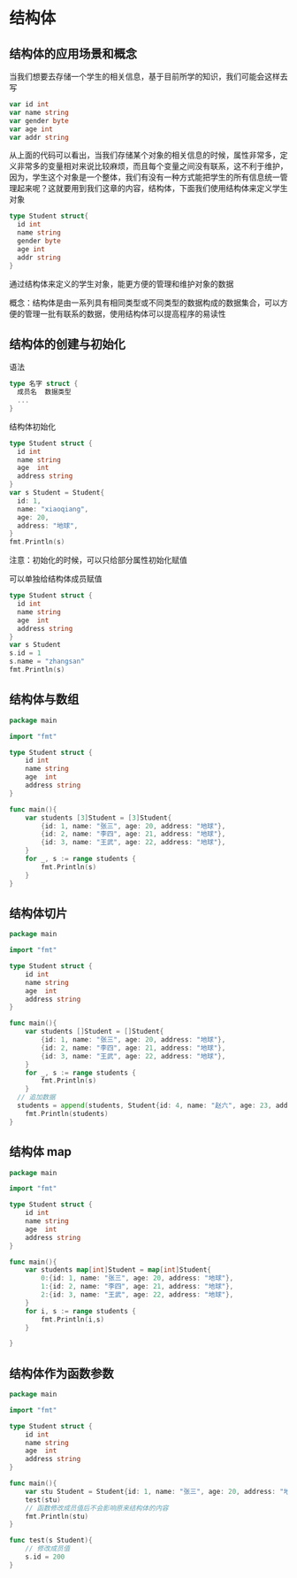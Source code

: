 # 结构体

## 结构体的应用场景和概念

当我们想要去存储一个学生的相关信息，基于目前所学的知识，我们可能会这样去写

```go
var id int
var name string
var gender byte
var age int
var addr string
```

从上面的代码可以看出，当我们存储某个对象的相关信息的时候，属性非常多，定义非常多的变量相对来说比较麻烦，而且每个变量之间没有联系，这不利于维护，因为，学生这个对象是一个整体，我们有没有一种方式能把学生的所有信息统一管理起来呢？这就要用到我们这章的内容，结构体，下面我们使用结构体来定义学生对象

```go
type Student struct{
  id int
  name string
  gender byte
  age int
  addr string
}
```

通过结构体来定义的学生对象，能更方便的管理和维护对象的数据

概念：结构体是由一系列具有相同类型或不同类型的数据构成的数据集合，可以方便的管理一批有联系的数据，使用结构体可以提高程序的易读性

## 结构体的创建与初始化

语法

```go
type 名字 struct {
  成员名  数据类型
  ...
}
```

结构体初始化

```go
type Student struct {
  id int
  name string
  age  int
  address string
}
var s Student = Student{
  id: 1,
  name: "xiaoqiang",
  age: 20,
  address: "地球",
}
fmt.Println(s)
```

注意：初始化的时候，可以只给部分属性初始化赋值

可以单独给结构体成员赋值

```go
type Student struct {
  id int
  name string
  age  int
  address string
}
var s Student
s.id = 1
s.name = "zhangsan"
fmt.Println(s)
```

## 结构体与数组

```go
package main

import "fmt"

type Student struct {
	id int
	name string
	age  int
	address string
}

func main(){
	var students [3]Student = [3]Student{
		{id: 1, name: "张三", age: 20, address: "地球"},
		{id: 2, name: "李四", age: 21, address: "地球"},
		{id: 3, name: "王武", age: 22, address: "地球"},
	}
	for _, s := range students {
		fmt.Println(s)
	}
}

```

## 结构体切片

```go
package main

import "fmt"

type Student struct {
	id int
	name string
	age  int
	address string
}

func main(){
	var students []Student = []Student{
		{id: 1, name: "张三", age: 20, address: "地球"},
		{id: 2, name: "李四", age: 21, address: "地球"},
		{id: 3, name: "王武", age: 22, address: "地球"},
	}
	for _, s := range students {
		fmt.Println(s)
	}
  // 追加数据
  students = append(students, Student{id: 4, name: "赵六", age: 23, address: "地球"})
	fmt.Println(students)
}
```

## 结构体 map

```go
package main

import "fmt"

type Student struct {
	id int
	name string
	age  int
	address string
}

func main(){
	var students map[int]Student = map[int]Student{
		0:{id: 1, name: "张三", age: 20, address: "地球"},
		1:{id: 2, name: "李四", age: 21, address: "地球"},
		2:{id: 3, name: "王武", age: 22, address: "地球"},
	}
	for i, s := range students {
		fmt.Println(i,s)
	}

}

```

## 结构体作为函数参数

```go
package main

import "fmt"

type Student struct {
	id int
	name string
	age  int
	address string
}

func main(){
	var stu Student = Student{id: 1, name: "张三", age: 20, address: "地球"}
	test(stu)
	// 函数修改成员值后不会影响原来结构体的内容
	fmt.Println(stu)
}

func test(s Student){
	// 修改成员值
	s.id = 200
}
```
